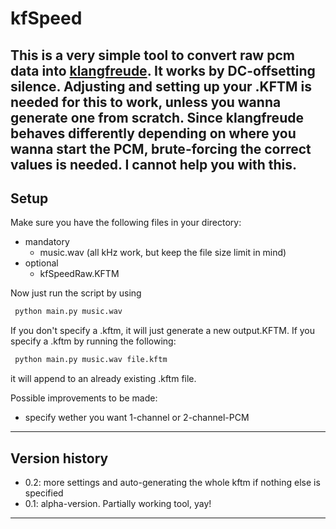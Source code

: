 # kfSpeed


This is a very simple tool to convert raw pcm data into [klangfreude](https://kleeder.de/files/botb/klangfreude/klangfreude_20210508.zip).
It works by DC-offsetting silence.
Adjusting and setting up your .KFTM is needed for this to work, unless you wanna generate one from scratch.
Since klangfreude behaves differently depending on where you wanna start the PCM,
brute-forcing the correct values is needed. I cannot help you with this.
-------
## Setup

Make sure you have the following files in your directory:
- mandatory
  - music.wav (all kHz work, but keep the file size limit in mind)
- optional
  - kfSpeedRaw.KFTM 

Now just run the script by using
  ```bash
   python main.py music.wav
  ```
If you don't specify a .kftm, it will just generate a new output.KFTM.
If you specify a .kftm by running the following:
  ```bash
   python main.py music.wav file.kftm
  ```
it will append to an already existing .kftm file.

Possible improvements to be made:
- specify wether you want 1-channel or 2-channel-PCM
-------
## Version history

* 0.2: more settings and auto-generating the whole kftm if nothing else is specified
* 0.1: alpha-version. Partially working tool, yay!
-------